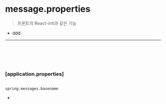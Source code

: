 # message.properties
> 프론트의 React-intl과 같은 기능
* ddd

<hr>
<br>

##
####

<br>

### [application.properties]
```.properties 

spring.messages.basename

```
* 
